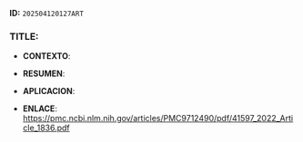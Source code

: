**ID:** `202504120127ART`

### TITLE:

- **CONTEXTO**: 
    
- **RESUMEN**: 
    
- **APLICACION**: 

- **ENLACE**: https://pmc.ncbi.nlm.nih.gov/articles/PMC9712490/pdf/41597_2022_Article_1836.pdf